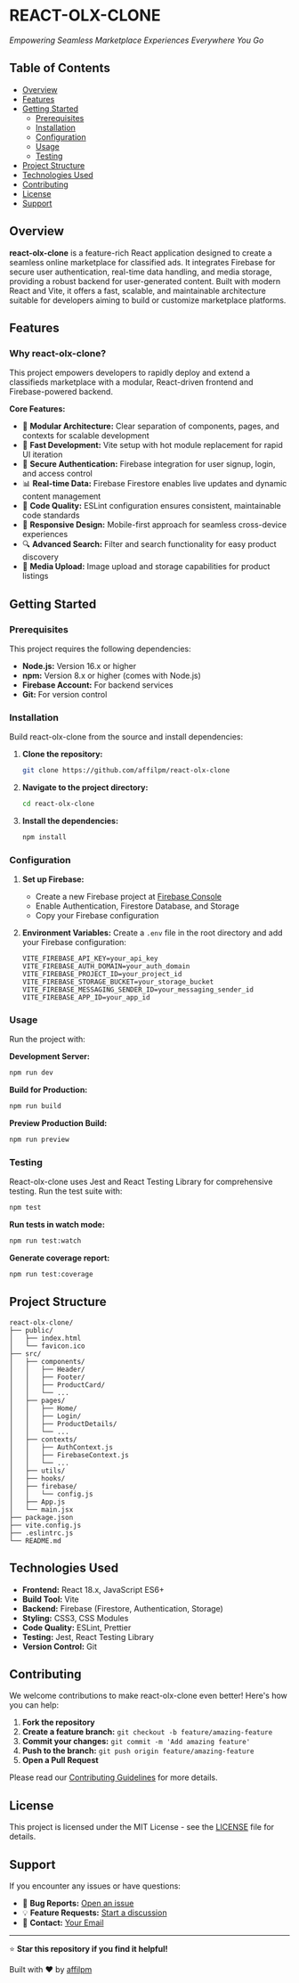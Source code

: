 # REACT-OLX-CLONE

*Empowering Seamless Marketplace Experiences Everywhere You Go*

## Table of Contents

- [Overview](#overview)
- [Features](#features)
- [Getting Started](#getting-started)
  - [Prerequisites](#prerequisites)
  - [Installation](#installation)
  - [Configuration](#configuration)
  - [Usage](#usage)
  - [Testing](#testing)
- [Project Structure](#project-structure)
- [Technologies Used](#technologies-used)
- [Contributing](#contributing)
- [License](#license)
- [Support](#support)

## Overview

**react-olx-clone** is a feature-rich React application designed to create a seamless online marketplace for classified ads. It integrates Firebase for secure user authentication, real-time data handling, and media storage, providing a robust backend for user-generated content. Built with modern React and Vite, it offers a fast, scalable, and maintainable architecture suitable for developers aiming to build or customize marketplace platforms.

## Features

### Why react-olx-clone?

This project empowers developers to rapidly deploy and extend a classifieds marketplace with a modular, React-driven frontend and Firebase-powered backend.

**Core Features:**
- 🧩 **Modular Architecture:** Clear separation of components, pages, and contexts for scalable development
- 🚀 **Fast Development:** Vite setup with hot module replacement for rapid UI iteration
- 🔐 **Secure Authentication:** Firebase integration for user signup, login, and access control
- 📊 **Real-time Data:** Firebase Firestore enables live updates and dynamic content management
- 📝 **Code Quality:** ESLint configuration ensures consistent, maintainable code standards
- 🎨 **Responsive Design:** Mobile-first approach for seamless cross-device experiences
- 🔍 **Advanced Search:** Filter and search functionality for easy product discovery
- 📸 **Media Upload:** Image upload and storage capabilities for product listings

## Getting Started

### Prerequisites

This project requires the following dependencies:

- **Node.js:** Version 16.x or higher
- **npm:** Version 8.x or higher (comes with Node.js)
- **Firebase Account:** For backend services
- **Git:** For version control

### Installation

Build react-olx-clone from the source and install dependencies:

1. **Clone the repository:**
   ```bash
   git clone https://github.com/affilpm/react-olx-clone
   ```

2. **Navigate to the project directory:**
   ```bash
   cd react-olx-clone
   ```

3. **Install the dependencies:**
   ```bash
   npm install
   ```

### Configuration

1. **Set up Firebase:**
   - Create a new Firebase project at [Firebase Console](https://console.firebase.google.com/)
   - Enable Authentication, Firestore Database, and Storage
   - Copy your Firebase configuration

2. **Environment Variables:**
   Create a `.env` file in the root directory and add your Firebase configuration:
   ```env
   VITE_FIREBASE_API_KEY=your_api_key
   VITE_FIREBASE_AUTH_DOMAIN=your_auth_domain
   VITE_FIREBASE_PROJECT_ID=your_project_id
   VITE_FIREBASE_STORAGE_BUCKET=your_storage_bucket
   VITE_FIREBASE_MESSAGING_SENDER_ID=your_messaging_sender_id
   VITE_FIREBASE_APP_ID=your_app_id
   ```

### Usage

Run the project with:

**Development Server:**
```bash
npm run dev
```

**Build for Production:**
```bash
npm run build
```

**Preview Production Build:**
```bash
npm run preview
```

### Testing

React-olx-clone uses Jest and React Testing Library for comprehensive testing. Run the test suite with:

```bash
npm test
```

**Run tests in watch mode:**
```bash
npm run test:watch
```

**Generate coverage report:**
```bash
npm run test:coverage
```

## Project Structure

```
react-olx-clone/
├── public/
│   ├── index.html
│   └── favicon.ico
├── src/
│   ├── components/
│   │   ├── Header/
│   │   ├── Footer/
│   │   ├── ProductCard/
│   │   └── ...
│   ├── pages/
│   │   ├── Home/
│   │   ├── Login/
│   │   ├── ProductDetails/
│   │   └── ...
│   ├── contexts/
│   │   ├── AuthContext.js
│   │   ├── FirebaseContext.js
│   │   └── ...
│   ├── utils/
│   ├── hooks/
│   ├── firebase/
│   │   └── config.js
│   ├── App.js
│   └── main.jsx
├── package.json
├── vite.config.js
├── .eslintrc.js
└── README.md
```

## Technologies Used

- **Frontend:** React 18.x, JavaScript ES6+
- **Build Tool:** Vite
- **Backend:** Firebase (Firestore, Authentication, Storage)
- **Styling:** CSS3, CSS Modules
- **Code Quality:** ESLint, Prettier
- **Testing:** Jest, React Testing Library
- **Version Control:** Git

## Contributing

We welcome contributions to make react-olx-clone even better! Here's how you can help:

1. **Fork the repository**
2. **Create a feature branch:** `git checkout -b feature/amazing-feature`
3. **Commit your changes:** `git commit -m 'Add amazing feature'`
4. **Push to the branch:** `git push origin feature/amazing-feature`
5. **Open a Pull Request**

Please read our [Contributing Guidelines](CONTRIBUTING.md) for more details.

## License

This project is licensed under the MIT License - see the [LICENSE](LICENSE) file for details.

## Support

If you encounter any issues or have questions:

- 🐛 **Bug Reports:** [Open an issue](https://github.com/affilpm/react-olx-clone/issues)
- 💡 **Feature Requests:** [Start a discussion](https://github.com/affilpm/react-olx-clone/discussions)
- 📧 **Contact:** [Your Email](mailto:affilpm2004@gmail.com)

---

⭐ **Star this repository if you find it helpful!**

Built with ❤️ by [affilpm](https://github.com/affilpm)
